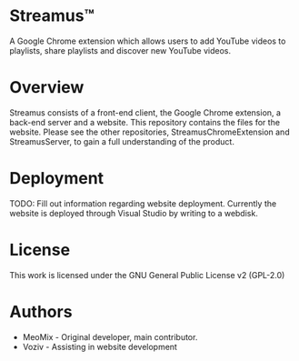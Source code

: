 Streamus™
=========

A Google Chrome extension which allows users to add YouTube videos to playlists, share playlists and discover new YouTube videos.

Overview
========

Streamus consists of a front-end client, the Google Chrome extension, a back-end server and a website. This repository contains the files for the website. Please see the other repositories, StreamusChromeExtension and StreamusServer, to gain a full understanding of the product.


Deployment
========

TODO: Fill out information regarding website deployment. Currently the website is deployed through Visual Studio by writing to a webdisk.

License
=======
This work is licensed under the GNU General Public License v2 (GPL-2.0)

Authors
=======

* MeoMix - Original developer, main contributor.
* Voziv - Assisting in website development